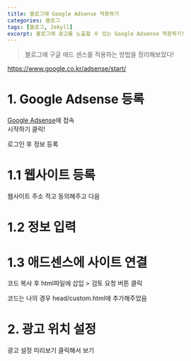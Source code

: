 ```yaml
---
title: 블로그에 Google Adsense 적용하기
categories: 블로그
tags: [블로그, Jekyll]
excerpt: 블로그에 광고를 노출할 수 있는 Google Adsense 적용하기!
---
```


> 블로그에 구글 애드 센스를 적용하는 방법을 정리해보았다!

https://www.google.co.kr/adsense/start/

# 1. Google Adsense 등록

[Google Adsense](https://www.google.co.kr/adsense/start/)에 접속  
시작하기 클릭!

로그인 후 정보 등록

# 1.1 웹사이트 등록

웹사이트 주소 적고 동의해주고 다음

# 1.2 정보 입력

# 1.3 애드센스에 사이트 연결

코드 복사 후 html파일에 삽입 > 검토 요청 버튼 클릭

코드는 나의 경우 head/custom.html에 추가해주었음

# 2. 광고 위치 설정

광고 설정 미리보기 클릭해서 보기
